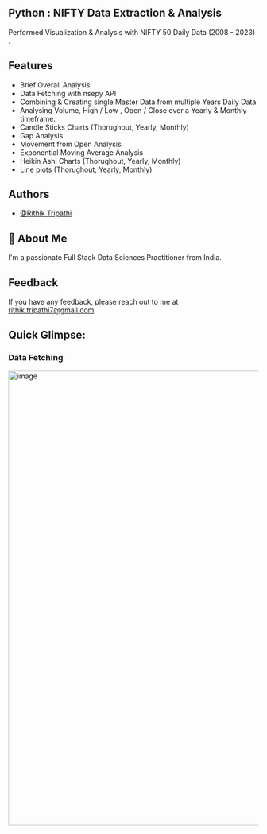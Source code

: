 ## Python : NIFTY Data Extraction & Analysis


Performed Visualization & Analysis with NIFTY 50 Daily Data (2008 - 2023) .


## Features

- Brief Overall Analysis
- Data Fetching with nsepy API
- Combining & Creating single Master Data from multiple Years Daily Data
- Analysing Volume, High / Low , Open / Close over a Yearly & Monthly timeframe.
- Candle Sticks Charts (Thorughout, Yearly, Monthly)
- Gap Analysis
- Movement from Open Analysis
- Exponential Moving Average Analysis
- Heikin Ashi Charts (Thorughout, Yearly, Monthly)
- Line plots (Thorughout, Yearly, Monthly)

## Authors

- [@Rithik Tripathi](https://github.com/RithikTripathi)


## 🚀 About Me
I'm a passionate Full Stack Data Sciences Practitioner from India.


## Feedback

If you have any feedback, please reach out to me at rithik.tripathi7@gmail.com


## Quick Glimpse:

### Data Fetching
<img width="915" alt="image" src="![image](https://user-images.githubusercontent.com/63400981/214356831-7e385275-a4b6-4c65-9b95-9e28970ed4ac.png)">



